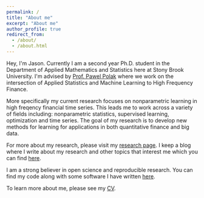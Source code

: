 ```yaml
---
permalink: /
title: "About me"
excerpt: "About me"
author_profile: true
redirect_from: 
  - /about/
  - /about.html
---
```




Hey, I'm Jason. Currently I am a second year Ph.D. student in the Department of Applied Mathematics and Statistics here at Stony Brook University. I'm advised by [Prof. Pawel Polak](https://sites.google.com/view/pawelpolak)  where we work on the intersection of Applied Statistics and Machine Learning to High Frequency Finance. 

More specifically my current research focuses on nonparametric learning in high freqency financial time series. This leads me to work across a variety of fields including: nonparametric statistics, supervised learning, optimization and time series. The goal of my research is to develop new methods for learning for applications in both quantitative finance and big data.

For more about my research, please visit my [research page](/research/). I keep a blog where I write about my research and other topics that interest me which you can find [here](/writing/). 

I am a strong believer in open science and reproducible research. You can find my code along with some software I have written [here](/software/).

To learn more about me, please see my [CV](/cv/).
